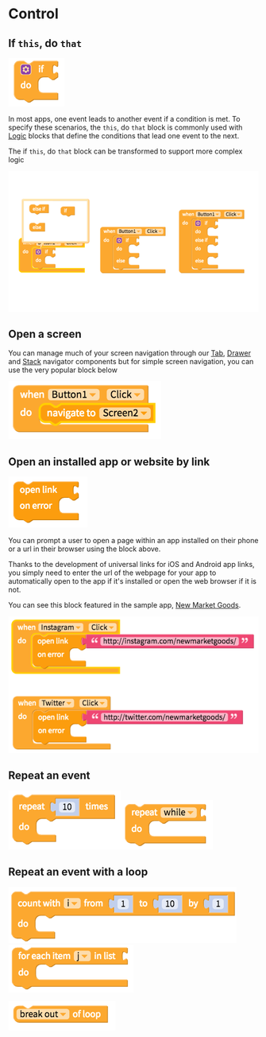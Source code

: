# Control

## If `this`, do `that`

![Simplest if this, do that condition](.gitbook/assets/screen-shot-2018-05-22-at-6.47.02-am.png)

In most apps, one event leads to another event if a condition is met. To specify these scenarios, the `this`, do `that` block is commonly used with [Logic](logic.md) blocks that define the conditions that lead one event to the next.

The if `this`, do `that` block can be transformed to support more complex logic

![The purple settings button can be used to add additional conditions for events](.gitbook/assets/docs-1.png)

## Open a screen

You can manage much of your screen navigation through our [Tab](tab-navigator.md), [Drawer](drawer-navigator.md) and [Stack](stack-navigator.md) navigator components but for simple screen navigation, you can use the very popular block below

![](.gitbook/assets/blocks-control-fig-8.png)

## Open an installed app or website by link

![](.gitbook/assets/blocks-control-fig-6.png)

You can prompt a user to open a page within an app installed on their phone or a url in their browser using the block above.

Thanks to the development of universal links for iOS and Android app links, you simply need to enter the url of the webpage for your app to automatically open to the app if it's installed or open the web browser if it is not.

You can see this block featured in the sample app, [New Market Goods](control.md).

![](.gitbook/assets/screen-shot-2018-08-23-at-5.03.34-pm.png)

## Repeat an event

![](.gitbook/assets/blocks-control-fig-1.png)![](.gitbook/assets/blocks-control-fig-2.png)

## Repeat an event with a loop

![](.gitbook/assets/blocks-control-fig-3.png)![](.gitbook/assets/blocks-control-fig-4.png)

![](.gitbook/assets/blocks-control-fig-5.png)

